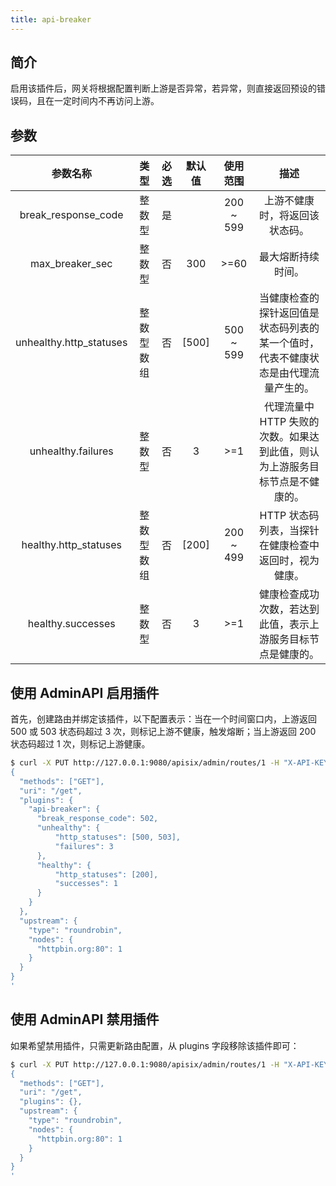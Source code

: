 ```yaml
---
title: api-breaker
---
```


<!--
#
# Licensed to the Apache Software Foundation (ASF) under one or more
# contributor license agreements.  See the NOTICE file distributed with
# this work for additional information regarding copyright ownership.
# The ASF licenses this file to You under the Apache License, Version 2.0
# (the "License"); you may not use this file except in compliance with
# the License.  You may obtain a copy of the License at
#
#     http://www.apache.org/licenses/LICENSE-2.0
#
# Unless required by applicable law or agreed to in writing, software
# distributed under the License is distributed on an "AS IS" BASIS,
# WITHOUT WARRANTIES OR CONDITIONS OF ANY KIND, either express or implied.
# See the License for the specific language governing permissions and
# limitations under the License.
#
-->

## 简介

启用该插件后，网关将根据配置判断上游是否异常，若异常，则直接返回预设的错误码，且在一定时间内不再访问上游。

## 参数

|        参数名称         |    类型    | 必选  | 默认值 | 使用范围  |                                        描述                                        |
| :---------------------: | :--------: | :---: | :----: | :-------: | :--------------------------------------------------------------------------------: |
|   break_response_code   |   整数型   |  是   |        | 200 ~ 599 |                           上游不健康时，将返回该状态码。                           |
|     max_breaker_sec     |   整数型   |  否   |  300   |   >=60    |                                 最大熔断持续时间。                                 |
| unhealthy.http_statuses | 整数型数组 |  否   | [500]  | 500 ~ 599 | 当健康检查的探针返回值是状态码列表的某一个值时，代表不健康状态是由代理流量产生的。 |
|   unhealthy.failures    |   整数型   |  否   |   3    |    >=1    |    代理流量中 HTTP 失败的次数。如果达到此值，则认为上游服务目标节点是不健康的。    |
|  healthy.http_statuses  | 整数型数组 |  否   | [200]  | 200 ~ 499 |               HTTP 状态码列表，当探针在健康检查中返回时，视为健康。                |
|    healthy.successes    |   整数型   |  否   |   3    |    >=1    |            健康检查成功次数，若达到此值，表示上游服务目标节点是健康的。            |

## 使用 AdminAPI 启用插件

首先，创建路由并绑定该插件，以下配置表示：当在一个时间窗口内，上游返回 500 或 503 状态码超过 3 次，则标记上游不健康，触发熔断；当上游返回 200 状态码超过 1 次，则标记上游健康。

```bash
$ curl -X PUT http://127.0.0.1:9080/apisix/admin/routes/1 -H "X-API-KEY: edd1c9f034335f136f87ad84b625c8f1" -d '
{
  "methods": ["GET"],
  "uri": "/get",
  "plugins": {
    "api-breaker": {
      "break_response_code": 502,
      "unhealthy": {
          "http_statuses": [500, 503],
          "failures": 3
      },
      "healthy": {
          "http_statuses": [200],
          "successes": 1
      }
    }
  },
  "upstream": {
    "type": "roundrobin",
    "nodes": {
      "httpbin.org:80": 1
    }
  }
}
'
```

## 使用 AdminAPI 禁用插件

如果希望禁用插件，只需更新路由配置，从 plugins 字段移除该插件即可：

```bash
$ curl -X PUT http://127.0.0.1:9080/apisix/admin/routes/1 -H "X-API-KEY: edd1c9f034335f136f87ad84b625c8f1" -d '
{
  "methods": ["GET"],
  "uri": "/get",
  "plugins": {},
  "upstream": {
    "type": "roundrobin",
    "nodes": {
      "httpbin.org:80": 1
    }
  }
}
'
```